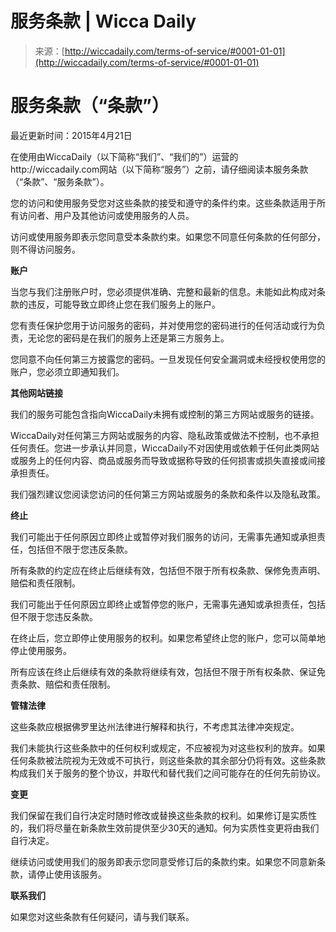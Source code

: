 <!--yml

分类：未分类

日期：2024年6月12日18:24:25

-->

# 服务条款 | Wicca Daily

> 来源：[http://wiccadaily.com/terms-of-service/#0001-01-01](http://wiccadaily.com/terms-of-service/#0001-01-01)

# 服务条款（“条款”）

最近更新时间：2015年4月21日

在使用由WiccaDaily（以下简称“我们”、“我们的”）运营的http://wiccadaily.com网站（以下简称“服务”）之前，请仔细阅读本服务条款（“条款”、“服务条款”）。

您的访问和使用服务受您对这些条款的接受和遵守的条件约束。这些条款适用于所有访问者、用户及其他访问或使用服务的人员。

访问或使用服务即表示您同意受本条款约束。如果您不同意任何条款的任何部分，则不得访问服务。

**账户**

当您与我们注册账户时，您必须提供准确、完整和最新的信息。未能如此构成对条款的违反，可能导致立即终止您在我们服务上的账户。

您有责任保护您用于访问服务的密码，并对使用您的密码进行的任何活动或行为负责，无论您的密码是在我们的服务上还是第三方服务上。

您同意不向任何第三方披露您的密码。一旦发现任何安全漏洞或未经授权使用您的账户，您必须立即通知我们。

**其他网站链接**

我们的服务可能包含指向WiccaDaily未拥有或控制的第三方网站或服务的链接。

WiccaDaily对任何第三方网站或服务的内容、隐私政策或做法不控制，也不承担任何责任。您进一步承认并同意，WiccaDaily不对因使用或依赖于任何此类网站或服务上的任何内容、商品或服务而导致或据称导致的任何损害或损失直接或间接承担责任。

我们强烈建议您阅读您访问的任何第三方网站或服务的条款和条件以及隐私政策。

**终止**

我们可能出于任何原因立即终止或暂停对我们服务的访问，无需事先通知或承担责任，包括但不限于您违反条款。

所有条款的约定应在终止后继续有效，包括但不限于所有权条款、保修免责声明、赔偿和责任限制。

我们可能出于任何原因立即终止或暂停您的账户，无需事先通知或承担责任，包括但不限于您违反条款。

在终止后，您立即停止使用服务的权利。如果您希望终止您的账户，您可以简单地停止使用服务。

所有应该在终止后继续有效的条款将继续有效，包括但不限于所有权条款、保证免责条款、赔偿和责任限制。

**管辖法律**

这些条款应根据佛罗里达州法律进行解释和执行，不考虑其法律冲突规定。

我们未能执行这些条款中的任何权利或规定，不应被视为对这些权利的放弃。如果任何条款被法院视为无效或不可执行，则这些条款的其余部分仍将有效。这些条款构成我们关于服务的整个协议，并取代和替代我们之间可能存在的任何先前协议。

**变更**

我们保留在我们自行决定时随时修改或替换这些条款的权利。如果修订是实质性的，我们将尽量在新条款生效前提供至少30天的通知。何为实质性变更将由我们自行决定。

继续访问或使用我们的服务即表示您同意受修订后的条款约束。如果您不同意新条款，请停止使用该服务。

**联系我们**

如果您对这些条款有任何疑问，请与我们联系。
